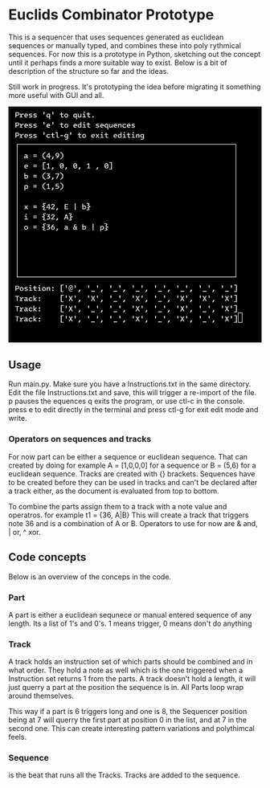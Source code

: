 # Euclids Combinator Prototype

This is a sequencer that uses sequences generated as euclidean sequences or manually typed, and combines these into poly rythmical sequences.
For now this is a prototype in Python, sketching out the concept until it perhaps finds a more suitable way to exist.
Below is a bit of description of the structure so far and the ideas.

Still work in progress. It's prototyping the idea before migrating it something more useful with GUI and all.

![Euclids Combinator](img/screenshot.png)

## Usage

Run main.py. Make sure you have a Instructions.txt in the same directory.
Edit the file Instructions.txt and save, this will trigger a re-import of the file.
p pauses the equences
q exits the program, or use ctl-c in the console.
press e to edit directly in the terminal and press ctl-g for exit edit mode and write.

### Operators on sequences and tracks

For now part can be either a sequence or euclidean sequence. That can created by doing for example A = [1,0,0,0] for a sequence or B = (5,6) for a euclidean sequence.
Tracks are created with {} brackets.
Sequences have to be created before they can be used in tracks and can't be declared after a track either, as the document is evaluated from top to bottom.

To combine the parts assign them to a track with a note value and operatros.
for example t1 = {36, A|B}
This will create a track that triggers note 36 and is a combination of A or B.
Operators to use for now are & and, | or, ^ xor.

## Code concepts

Below is an overview of the conceps in the code.

### Part

A part is either a euclidean sequnece or manual entered sequence of any length. Its a list of 1's and 0's. 1 means trigger, 0 means don't do anything

### Track

A track holds an instruction set of which parts should be combined and in what order. They hold a note as well which is the one triggered when a Instruction set returns 1 from the parts. A track doesn't hold a length, it will just querry a part at the position the sequence is in. All Parts loop wrap around themselves.

This way if a part is 6 triggers long and one is 8, the Sequencer position being at 7 will querry the first part at position 0 in the list, and at 7 in the second one.
This can create interesting pattern variations and polythimcal feels.

### Sequence

is the beat that runs all the Tracks. Tracks are added to the sequence.
